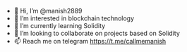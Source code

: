 - 👋 Hi, I’m @manish2889
- 👀 I’m interested in blockchain technology
- 🌱 I’m currently learning Solidity
- 💞️ I’m looking to collaborate on projects based on Solidity
- 📫 Reach me on telegram https://t.me/callmemanish

<!---
manish2889/manish2889 is a ✨ special ✨ repository because its `README.md` (this file) appears on your GitHub profile.
You can click the Preview link to take a look at your changes.
--->
